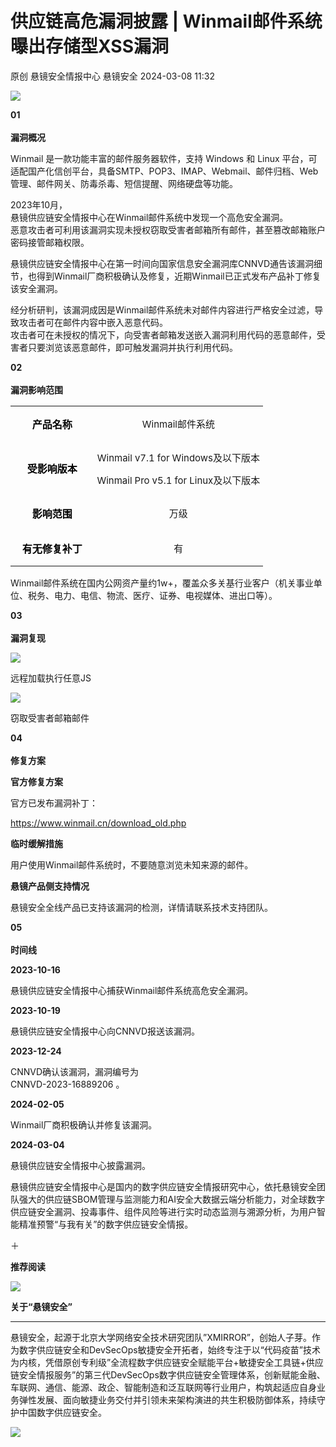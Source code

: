 #  供应链高危漏洞披露 | Winmail邮件系统曝出存储型XSS漏洞   
原创 悬镜安全情报中心  悬镜安全   2024-03-08 11:32  
  
![](https://mmbiz.qpic.cn/mmbiz_gif/KOWJ2ib68IGgALRzA4dxvk3TIxjvYl6iaZYTLlFC0WhuKC0ogplsM3dbjcqyicYMDyQWMsI3RiawC0PfeERBeMiaIzg/640?wx_fmt=gif "")  
  
**01**  
   
**漏洞概况**  
  
  
Winmail 是一款功能丰富的邮件服务器软件，支持 Windows 和 Linux 平台，可适配国产化信创平台，具备SMTP、POP3、IMAP、Webmail、邮件归档、Web管理、邮件网关、防毒杀毒、短信提醒、网络硬盘等功能。  
  
  
2023年10月，  
悬镜供应链安全情报中心在Winmail邮件系统中发现一个高危安全漏洞。  
恶意攻击者可利用该漏洞实现未授权窃取受害者邮箱所有邮件，甚至篡改邮箱账户密码接管邮箱权限。  
  
  
悬镜供应链安全情报中心在第一时间向国家信息安全漏洞库CNNVD通告该漏洞细节，也得到Winmail厂商积极确认及修复，近期Winmail已正式发布产品补丁修复该安全漏洞。  
  
  
经分析研判，该漏洞成因是Winmail邮件系统未对邮件内容进行严格安全过滤，导致攻击者可在邮件内容中嵌入恶意代码。  
攻击者可在未授权的情况下，向受害者邮箱发送嵌入漏洞利用代码的恶意邮件，受害者只要浏览该恶意邮件，即可触发漏洞并执行利用代码。  
  
  
**02**  
   
**漏洞影响范围**  
  
  
  
<table><tbody><tr opera-tn-ra-comp="_$.pages:0.layers:0.comps:8.classicTable1:0" powered-by="xiumi.us"><td colspan="1" rowspan="1" opera-tn-ra-cell="_$.pages:0.layers:0.comps:8.classicTable1:0.td@@0" style="border-color: rgb(169, 40, 141);padding: 0px;" width="33.0000%"><section style="margin: 5px 0%;" powered-by="xiumi.us"><section style="padding-right: 5px;padding-left: 5px;"><p style="text-align: center;text-wrap: wrap;"><strong><span style="color: rgb(0, 0, 0);">产品名称</span></strong><br/></p></section></section></td><td colspan="1" rowspan="1" opera-tn-ra-cell="_$.pages:0.layers:0.comps:8.classicTable1:0.td@@1" style="border-color: rgb(169, 40, 141);padding: 0px;" width="67.0000%"><section style="margin: 5px 0%;" powered-by="xiumi.us"><section style="font-size: 15px;text-align: center;padding-right: 5px;padding-left: 5px;"><p style="text-align: center;">Winmail邮件系统</p></section></section></td></tr><tr opera-tn-ra-comp="_$.pages:0.layers:0.comps:8.classicTable1:1" powered-by="xiumi.us"><td colspan="1" rowspan="1" opera-tn-ra-cell="_$.pages:0.layers:0.comps:8.classicTable1:1.td@@0" style="border-color: rgb(169, 40, 141);padding: 0px;" width="33.0000%"><section style="margin: 5px 0%;" powered-by="xiumi.us"><section style="text-align: center;padding-right: 5px;padding-left: 5px;color: rgb(0, 0, 0);"><p style="text-align: center;"><strong>受影响版本</strong></p></section></section></td><td colspan="1" rowspan="1" opera-tn-ra-cell="_$.pages:0.layers:0.comps:8.classicTable1:1.td@@1" style="border-color: rgb(169, 40, 141);padding: 0px;" width="67.0000%"><section style="margin: 5px 0%;" powered-by="xiumi.us"><section style="font-size: 15px;text-align: center;padding-right: 5px;padding-left: 5px;"><p style="text-align: center;">Winmail v7.1 for Windows及以下版本</p><p style="text-align: center;">Winmail Pro v5.1 for Linux及以下版本</p></section></section></td></tr><tr opera-tn-ra-comp="_$.pages:0.layers:0.comps:8.classicTable1:2" powered-by="xiumi.us"><td colspan="1" rowspan="1" opera-tn-ra-cell="_$.pages:0.layers:0.comps:8.classicTable1:2.td@@0" style="border-color: rgb(169, 40, 141);padding: 0px;" width="33.0000%"><section style="margin: 5px 0%;" powered-by="xiumi.us"><section style="padding-right: 5px;padding-left: 5px;color: rgb(0, 0, 0);"><p style="text-align: center;text-wrap: wrap;"><strong>影响范围</strong></p></section></section></td><td colspan="1" rowspan="1" opera-tn-ra-cell="_$.pages:0.layers:0.comps:8.classicTable1:2.td@@1" style="border-color: rgb(169, 40, 141);padding: 0px;" width="67.0000%"><section style="margin: 5px 0%;" powered-by="xiumi.us"><section style="font-size: 15px;text-align: center;padding-right: 5px;padding-left: 5px;"><p style="text-align: center;">万级</p></section></section></td></tr><tr opera-tn-ra-comp="_$.pages:0.layers:0.comps:8.classicTable1:3" powered-by="xiumi.us"><td colspan="1" rowspan="1" opera-tn-ra-cell="_$.pages:0.layers:0.comps:8.classicTable1:3.td@@0" style="border-color: rgb(169, 40, 141);padding: 0px;" width="33.0000%"><section style="margin: 5px 0%;" powered-by="xiumi.us"><section style="text-align: center;padding-right: 5px;padding-left: 5px;color: rgb(0, 0, 0);"><p style="text-align: center;"><strong>有无修复补丁</strong></p></section></section></td><td colspan="1" rowspan="1" opera-tn-ra-cell="_$.pages:0.layers:0.comps:8.classicTable1:3.td@@1" style="border-color: rgb(169, 40, 141);padding: 0px;" width="67.0000%"><section style="margin: 5px 0%;" powered-by="xiumi.us"><section style="font-size: 15px;text-align: center;padding-right: 5px;padding-left: 5px;"><p style="text-align: center;">有</p></section></section></td></tr></tbody></table>  
  
  
Winmail邮件系统在国内公网资产量约1w+，覆盖众多关基行业客户（机关事业单位、税务、电力、电信、物流、医疗、证券、电视媒体、进出口等）。  
  
  
**03**  
   
**漏洞复现**  
  
  
![](https://mmbiz.qpic.cn/mmbiz_png/KOWJ2ib68IGhPzibLZjicWZNj6oo3XrzLljpSiap2bUdw4mGIcMvibhe0PktoqpwcnBibV4fVwFKEdwFqicEFtOOjksRg/640?wx_fmt=png&from=appmsg "")  
  
远程加载执行任意JS  
  
  
![](https://mmbiz.qpic.cn/mmbiz_png/KOWJ2ib68IGhPzibLZjicWZNj6oo3XrzLljy6cI38RAMUtmmVcw1w2iaTzuu4QCbK7ibzc8KnmbF2OuwXX6sFnrOooA/640?wx_fmt=png&from=appmsg "")  
  
窃取受害者邮箱邮件  
  
  
**04**  
   
**修复方案**  
  
  
  
**官方修复方案**  
  
  
官方已发布漏洞补丁：  
  
https://www.winmail.cn/download_old.php  
  
  
**临时缓解措施**  
  
  
用户使用Winmail邮件系统时，不要随意浏览未知来源的邮件。  
  
  
**悬镜产品侧支持情况**  
  
  
悬镜安全全线产品已支持该漏洞的检测，详情请联系技术支持团队。  
  
  
**05**  
   
**时间线**  
  
  
**2023-10-16**  
  
悬镜供应链安全情报中心捕获Winmail邮件系统高危安全漏洞。  
  
  
**2023-10-19**  
  
悬镜供应链安全情报中心向CNNVD报送该漏洞。  
  
  
**2023-12-24**  
  
CNNVD确认该漏洞，漏洞编号为  
CNNVD-2023-16889206 。  
  
  
**2024-02-05**  
  
Winmail厂商积极确认并修复该漏洞。  
  
  
**2024-03-04**  
  
悬镜供应链安全情报中心披露漏洞。  
  
悬镜供应链安全情报中心是国内的数字供应链安全情报研究中心，依托悬镜安全团队强大的供应链SBOM管理与监测能力和AI安全大数据云端分析能力，对全球数字供应链安全漏洞、投毒事件、组件风险等进行实时动态监测与溯源分析，为用户智能精准预警“与我有关”的数字供应链安全情报。  
  
  
＋  
  
**推荐阅读**  
  
  
![](https://mmbiz.qpic.cn/mmbiz_gif/KOWJ2ib68IGh2JOqz3xwvLXK8FP3n9h4XibZhmwNKj4ucgibM2ibJHwFGZMOybebJsl9bFawDAr9MIQZs74WmwoMYQ/640?wx_fmt=gif&from=appmsg "")  
  
  
[](http://mp.weixin.qq.com/s?__biz=MzA3NzE2ODk1Mg==&mid=2647789976&idx=1&sn=8b71a2ada186842c1728357912eed43d&chksm=877099cfb00710d9fc1a449fb39e10a8adbd669b29090c4fdaec06722e7c59d93c4593f6c12a&scene=21#wechat_redirect)  
  
[](http://mp.weixin.qq.com/s?__biz=MzA3NzE2ODk1Mg==&mid=2647789976&idx=2&sn=297ddd20ef880c57ad702f7318088979&chksm=877099cfb00710d9796dc14b7f696182eab4d663e5be35d51ef544864d36cba0e7341b200bf5&scene=21#wechat_redirect)  
  
[](https://mp.weixin.qq.com/s?__biz=MzA3NzE2ODk1Mg==&mid=2647789199&idx=1&sn=d16f0b797942e38b8e3f439efc77b3b6&scene=21#wechat_redirect)  
  
[]()  
  
**关于“悬镜安全”**  
  
****  
  
悬镜安全，起源于北京大学网络安全技术研究团队”XMIRROR”，创始人子芽。作为数字供应链安全和DevSecOps敏捷安全开拓者，始终专注于以“代码疫苗”技术为内核，凭借原创专利级”全流程数字供应链安全赋能平台+敏捷安全工具链+供应链安全情报服务”的第三代DevSecOps数字供应链安全管理体系，创新赋能金融、车联网、通信、能源、政企、智能制造和泛互联网等行业用户，构筑起适应自身业务弹性发展、面向敏捷业务交付并引领未来架构演进的共生积极防御体系，持续守护中国数字供应链安全。  
  
![](https://mmbiz.qpic.cn/mmbiz_png/KOWJ2ib68IGgbc11SUokwoUiacpXOWwicJCC2iaPL17Bia4raDLC9kyMgGPBcaicxnw4QbhZ8nyrstrsIbPTicmo0BRwQ/640?wx_fmt=png&from=appmsg "")  
  
  
